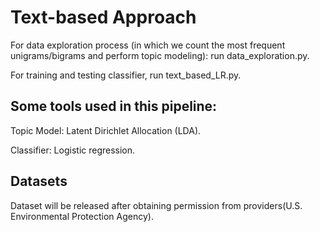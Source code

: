# Text-based Approach

For data exploration process (in which we count the most frequent unigrams/bigrams and perform topic modeling): run data_exploration.py.

For training and testing classifier, run text_based_LR.py.

## Some tools used in this pipeline:

Topic Model: Latent Dirichlet Allocation (LDA).

Classifier: Logistic regression.

## Datasets

Dataset will be released after obtaining permission from providers(U.S. Environmental Protection Agency).
